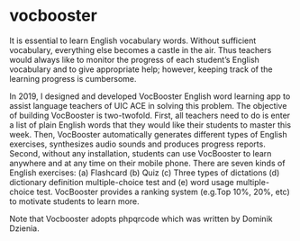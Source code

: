 # vocbooster
 It is essential to learn English vocabulary words. Without sufficient vocabulary, everything else becomes a castle in the air. 
 Thus teachers would always like to monitor the progress of each student’s English vocabulary and to give appropriate help; 
 however, keeping track of the learning progress is cumbersome. 
 
 In 2019, I designed and developed VocBooster English word learning app to assist language teachers of UIC ACE in solving this problem. 
 The objective of building VocBooster is two-twofold. First, all teachers need to do is enter a list of plain English words that 
 they would like their students to master this week. Then, VocBooster automatically generates different types of English exercises, 
 synthesizes audio sounds and produces progress reports. Second, without any installation, 
 students can use VocBooster to learn anywhere and at any time on their mobile phone. There are seven kinds of English exercises: 
 (a) Flashcard (b) Quiz (c) Three types of dictations (d) dictionary definition multiple-choice test and 
 (e) word usage multiple-choice test. VocBooster provides a ranking system (e.g.Top 10%, 20%, etc) to motivate students to learn more.


 Note that Vocbooster adopts phpqrcode which was written by Dominik Dzienia. 

